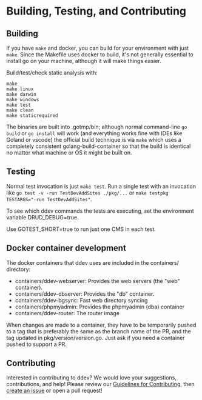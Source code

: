 # Building, Testing, and Contributing

## Building

If you have `make` and docker, you can build for your environment with just `make`. Since the Makefile uses docker to build, it's not generally essential to install go on your machine, although it will make things easier. 

Build/test/check static analysis with:

 ```
 make
 make linux
 make darwin
 make windows
 make test
 make clean
 make staticrequired
 ```

The binaries are built into .gotmp/bin; although normal command-line `go build` or `go install` will work (and everything works fine with IDEs like Goland or vscode) the official build technique is via `make` which uses a completely consistent golang-build-container so that the build is identical no matter what machine or OS it might be built on.

## Testing
Normal test invocation is just `make test`. Run a single test with an invocation like `go test -v -run TestDevAddSites ./pkg/...` or `make testpkg TESTARGS="-run TestDevAddSites"`.

To see which ddev commands the tests are executing, set the environment variable DRUD_DEBUG=true.

Use GOTEST_SHORT=true to run just one CMS in each test.

## Docker container development

The docker containers that ddev uses are included in the containers/ directory:

* containers/ddev-webserver: Provides the web servers (the "web" container).
* containers/ddev-dbserver: Provides the "db" container.
* containers/ddev-bgsync: Fast web directory syncing
* containers/phpmyadmin: Provides the phpmyadmin (dba) container
* containers/ddev-router: The router image

When changes are made to a container, they have to be temporarily pushed to a tag that is preferably the same as the branch name of the PR, and the tag updated in pkg/version/version.go. Just ask if you need a container pushed to support a PR.

## Contributing
Interested in contributing to ddev? We would love your suggestions, contributions, and help! Please review our [Guidelines for Contributing](https://github.com/drud/ddev/blob/master/CONTRIBUTING.md), then [create an issue](https://github.com/drud/ddev/issues/new) or open a pull request!

